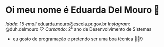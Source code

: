 # Oi meu nome é Eduarda Del Mouro  🤍
*Idade*: 15
*email* eduarda.mouro@escola.pr.gov.br
*Instagram*: @duh.delmouro ♡
*Cursando*: 2° ano de Desenvolvimento de Sistemas 
- eu gosto de programação e pretendo ser uma boa técnica 👩‍💻9 
